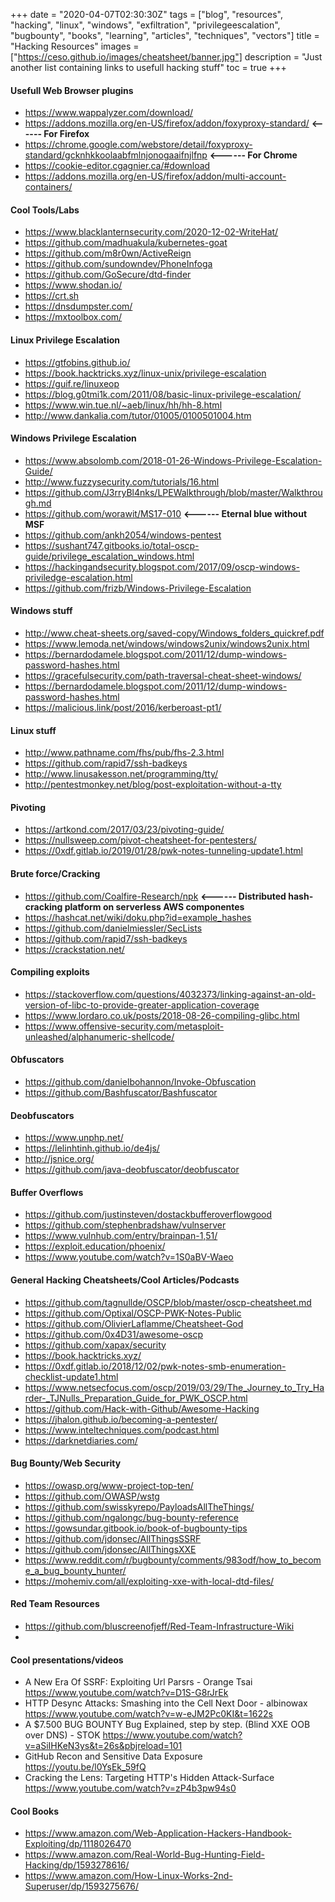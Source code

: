 +++
date = "2020-04-07T02:30:30Z"
tags = ["blog", "resources", "hacking", "linux", "windows", "exfiltration", "privilegeescalation", "bugbounty", "books", "learning", "articles", "techniques", "vectors"]
title = "Hacking Resources"
images = ["https://ceso.github.io/images/cheatsheet/banner.jpg"]
description = "Just another list containing links to usefull hacking stuff"
toc = true
+++

#### Usefull Web Browser plugins

* https://www.wappalyzer.com/download/
* https://addons.mozilla.org/en-US/firefox/addon/foxyproxy-standard/ **<------ For Firefox**
* https://chrome.google.com/webstore/detail/foxyproxy-standard/gcknhkkoolaabfmlnjonogaaifnjlfnp **<------ For Chrome**
* https://cookie-editor.cgagnier.ca/#download
* https://addons.mozilla.org/en-US/firefox/addon/multi-account-containers/

#### Cool Tools/Labs

* https://www.blacklanternsecurity.com/2020-12-02-WriteHat/
* https://github.com/madhuakula/kubernetes-goat
* https://github.com/m8r0wn/ActiveReign
* https://github.com/sundowndev/PhoneInfoga
* https://github.com/GoSecure/dtd-finder
* https://www.shodan.io/
* https://crt.sh
* https://dnsdumpster.com/
* https://mxtoolbox.com/

#### Linux Privilege Escalation

* https://gtfobins.github.io/
* https://book.hacktricks.xyz/linux-unix/privilege-escalation
* https://guif.re/linuxeop
* https://blog.g0tmi1k.com/2011/08/basic-linux-privilege-escalation/
* https://www.win.tue.nl/~aeb/linux/hh/hh-8.html
* http://www.dankalia.com/tutor/01005/0100501004.htm

#### Windows Privilege Escalation

* https://www.absolomb.com/2018-01-26-Windows-Privilege-Escalation-Guide/
* http://www.fuzzysecurity.com/tutorials/16.html
* https://github.com/J3rryBl4nks/LPEWalkthrough/blob/master/Walkthrough.md
* https://github.com/worawit/MS17-010 **<------ Eternal blue without MSF**
* https://github.com/ankh2054/windows-pentest
* https://sushant747.gitbooks.io/total-oscp-guide/privilege_escalation_windows.html
* https://hackingandsecurity.blogspot.com/2017/09/oscp-windows-priviledge-escalation.html
* https://github.com/frizb/Windows-Privilege-Escalation


#### Windows stuff

* http://www.cheat-sheets.org/saved-copy/Windows_folders_quickref.pdf
* https://www.lemoda.net/windows/windows2unix/windows2unix.html
* https://bernardodamele.blogspot.com/2011/12/dump-windows-password-hashes.html
* https://gracefulsecurity.com/path-traversal-cheat-sheet-windows/
* https://bernardodamele.blogspot.com/2011/12/dump-windows-password-hashes.html
* https://malicious.link/post/2016/kerberoast-pt1/

#### Linux stuff

* http://www.pathname.com/fhs/pub/fhs-2.3.html
* https://github.com/rapid7/ssh-badkeys
* http://www.linusakesson.net/programming/tty/
* http://pentestmonkey.net/blog/post-exploitation-without-a-tty

#### Pivoting

* https://artkond.com/2017/03/23/pivoting-guide/
* https://nullsweep.com/pivot-cheatsheet-for-pentesters/
* https://0xdf.gitlab.io/2019/01/28/pwk-notes-tunneling-update1.html

#### Brute force/Cracking

* https://github.com/Coalfire-Research/npk **<------ Distributed hash-cracking platform on serverless AWS componentes**
* https://hashcat.net/wiki/doku.php?id=example_hashes
* https://github.com/danielmiessler/SecLists
* https://github.com/rapid7/ssh-badkeys
* https://crackstation.net/

#### Compiling exploits

* https://stackoverflow.com/questions/4032373/linking-against-an-old-version-of-libc-to-provide-greater-application-coverage
* https://www.lordaro.co.uk/posts/2018-08-26-compiling-glibc.html
* https://www.offensive-security.com/metasploit-unleashed/alphanumeric-shellcode/

#### Obfuscators

* https://github.com/danielbohannon/Invoke-Obfuscation
* https://github.com/Bashfuscator/Bashfuscator

#### Deobfuscators

* https://www.unphp.net/
* https://lelinhtinh.github.io/de4js/
* http://jsnice.org/
* https://github.com/java-deobfuscator/deobfuscator

#### Buffer Overflows

* https://github.com/justinsteven/dostackbufferoverflowgood
* https://github.com/stephenbradshaw/vulnserver
* https://www.vulnhub.com/entry/brainpan-1,51/
* https://exploit.education/phoenix/
* https://www.youtube.com/watch?v=1S0aBV-Waeo

#### General Hacking Cheatsheets/Cool Articles/Podcasts

* https://github.com/tagnullde/OSCP/blob/master/oscp-cheatsheet.md
* https://github.com/Optixal/OSCP-PWK-Notes-Public 
* https://github.com/OlivierLaflamme/Cheatsheet-God
* https://github.com/0x4D31/awesome-oscp
* https://github.com/xapax/security
* https://book.hacktricks.xyz/
* https://0xdf.gitlab.io/2018/12/02/pwk-notes-smb-enumeration-checklist-update1.html
* https://www.netsecfocus.com/oscp/2019/03/29/The_Journey_to_Try_Harder-_TJNulls_Preparation_Guide_for_PWK_OSCP.html
* https://github.com/Hack-with-Github/Awesome-Hacking
* https://jhalon.github.io/becoming-a-pentester/
* https://www.inteltechniques.com/podcast.html
* https://darknetdiaries.com/

#### Bug Bounty/Web Security

* https://owasp.org/www-project-top-ten/
* https://github.com/OWASP/wstg
* https://github.com/swisskyrepo/PayloadsAllTheThings/
* https://github.com/ngalongc/bug-bounty-reference
* https://gowsundar.gitbook.io/book-of-bugbounty-tips
* https://github.com/jdonsec/AllThingsSSRF
* https://github.com/jdonsec/AllThingsXXE
* https://www.reddit.com/r/bugbounty/comments/983odf/how_to_become_a_bug_bounty_hunter/
* https://mohemiv.com/all/exploiting-xxe-with-local-dtd-files/


#### Red Team Resources

* https://github.com/bluscreenofjeff/Red-Team-Infrastructure-Wiki
* 

#### Cool presentations/videos

* A New Era Of SSRF: Exploiting Url Parsrs - Orange Tsai https://www.youtube.com/watch?v=D1S-G8rJrEk
* HTTP Desync Attacks: Smashing into the Cell Next Door - albinowax https://www.youtube.com/watch?v=w-eJM2Pc0KI&t=1622s
* A $7.500 BUG BOUNTY Bug Explained, step by step. (Blind XXE OOB over DNS) - STOK https://www.youtube.com/watch?v=aSiIHKeN3ys&t=26s&pbjreload=101
* GitHub Recon and Sensitive Data Exposure https://youtu.be/l0YsEk_59fQ
* Cracking the Lens: Targeting HTTP's Hidden Attack-Surface https://www.youtube.com/watch?v=zP4b3pw94s0

#### Cool Books

* https://www.amazon.com/Web-Application-Hackers-Handbook-Exploiting/dp/1118026470
* https://www.amazon.com/Real-World-Bug-Hunting-Field-Hacking/dp/1593278616/
* https://www.amazon.com/How-Linux-Works-2nd-Superuser/dp/1593275676/
